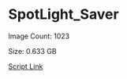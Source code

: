 # SpotLight_Saver

Image Count: 1023

Size: 0.633 GB

[Script Link](https://github.com/liuyal/Archive/blob/master/Python/Utilities/Miscellaneous/spotlight_saver.py)